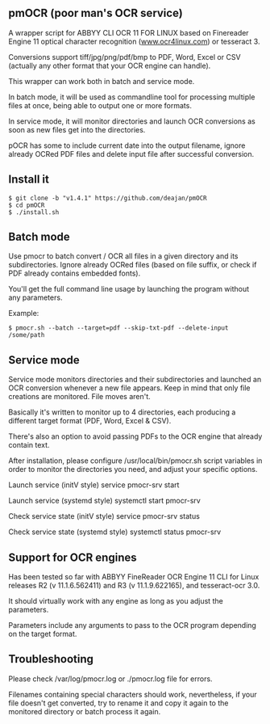 ## pmOCR (poor man's OCR service)

A wrapper script for ABBYY CLI OCR 11 FOR LINUX based on Finereader Engine 11 optical character recognition (www.ocr4linux.com) or tesseract 3.

Conversions support tiff/jpg/png/pdf/bmp to PDF, Word, Excel or CSV (actually any other format that your OCR engine can handle).

This wrapper can work both in batch and service mode.

In batch mode, it will be used as commandline tool for processing multiple files at once, being able to output one or more formats.

In service mode, it will monitor directories and launch OCR conversions as soon as new files get into the directories.

pOCR has some to include current date into the output filename, ignore already OCRed PDF files and delete input file after successful conversion.

## Install it

    $ git clone -b "v1.4.1" https://github.com/deajan/pmOCR
    $ cd pmOCR
    $ ./install.sh

## Batch mode

Use pmocr to batch convert / OCR all files in a given directory and its subdirectories. Ignore already OCRed files (based on file suffix, or check if PDF already contains embedded fonts).

You'll get the full command line usage by launching the program without any parameters.

Example:

    $ pmocr.sh --batch --target=pdf --skip-txt-pdf --delete-input /some/path

## Service mode

Service mode monitors directories and their subdirectories and launched an OCR conversion whenever a new file appears.
Keep in mind that only file creations are monitored. File moves aren't.

Basically it's written to monitor up to 4 directories, each producing a different target format (PDF, Word, Excel & CSV).

There's also an option to avoid passing PDFs to the OCR engine that already contain text.


After installation, please configure /usr/local/bin/pmocr.sh script variables in order to monitor the directories you need, and adjust your specific options.

Launch service (initV style)
service pmocr-srv start

Launch service (systemd style)
systemctl start pmocr-srv

Check service state (initV style)
service pmocr-srv status

Check service state (systemd style)
systemctl status pmocr-srv

## Support for OCR engines

Has been tested so far with ABBYY FineReader OCR Engine 11 CLI for Linux releases R2 (v 11.1.6.562411) and R3 (v 11.1.9.622165), and tesseract-ocr 3.0.

It should virtually work with any engine as long as you adjust the parameters.

Parameters include any arguments to pass to the OCR program depending on the target format.

## Troubleshooting

Please check /var/log/pmocr.log or ./pmocr.log file for errors.

Filenames containing special characters should work, nevertheless, if your file doesn't get converted, try to rename it and copy it again to the monitored directory or batch process it again.
